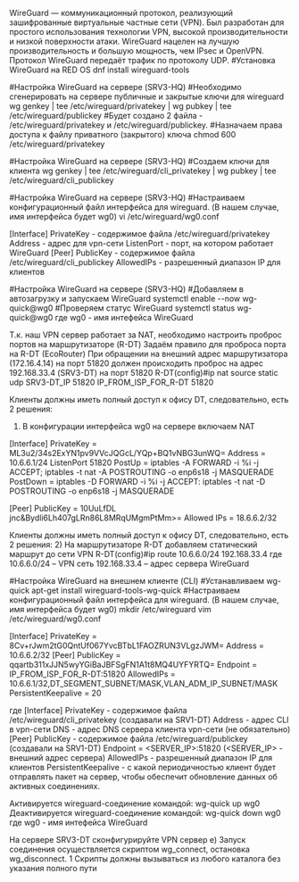 WireGuard — коммуникационный протокол, реализующий зашифрованные виртуальные
частные сети (VPN). Был разработан для простого использования технологии VPN, высокой
производительности и низкой поверхности атаки. WireGuard нацелен на лучшую
производительность и большую мощность, чем IPsec и OpenVPN.
Протокол WireGuard передаёт трафик по протоколу UDP.
#Установка WireGuard на RED OS
dnf install wireguard-tools

#Настройка WireGuard на сервере (SRV3-HQ)
#Необходимо сгенерировать на сервере публичные и закрытые ключи для wireguard
wg genkey | tee /etc/wireguard/privatekey | wg pubkey | tee /etc/wireguard/publickey
#Будет создано 2 файла - /etc/wireguard/privatekey и /etc/wireguard/publickey.
#Назначаем права доступа к файлу приватного (закрытого) ключа
chmod 600 /etc/wireguard/privatekey

#Настройка WireGuard на сервере (SRV3-HQ)
#Создаем ключи для клиента
wg genkey | tee /etc/wireguard/cli_privatekey | wg pubkey | tee /etc/wireguard/cli_publickey

#Настройка WireGuard на сервере (SRV3-HQ)
#Настраиваем конфигурационный файл интерфейса для wireguard. (В нашем случае, имя интерфейса будет wg0)
vi /etc/wireguard/wg0.conf

[Interface]
PrivateKey - содержимое файла /etc/wireguard/privatekey
Address - адрес для vpn-сети 
ListenPort - порт, на котором работает WireGuard
[Peer]
PublicKey - содержимое файла /etc/wireguard/cli_publickey
AllowedIPs - разрешенный диапазон IP для клиентов

#Настройка WireGuard на сервере (SRV3-HQ)
#Добавляем в автозагрузку и запускаем WireGuard
systemctl enable --now wg-quick@wg0
#Проверяем статус WireGuard
systemctl status wg-quick@wg0
где wg0 - имя интефейса WireGuard

Т.к. наш VPN сервер работает за NAT, необходимо настроить проброс портов на маршрутизаторе (R-DT)
Задаём правило для проброса порта на R-DT (EcoRouter)
При обращении на внешний адрес маршрутизатора (172.16.4.14) на порт 51820 должен происходить проброс на
адрес 192.168.33.4 (SRV3-DT) на порт 51820
R-DT(config)#ip nat source static udp SRV3-DT_IP 51820 IP_FROM_ISP_FOR_R-DT 51820

Клиенты должны иметь полный доступ к офису DT, следовательно, есть 2 решения:
1) В конфигурации интерфейса wg0 на сервере включаем NAT


[Interface]
PrivateKey = ML3u2/34s2ExYN1pv9VVcJQGcL/YQp+BQ1vNBG3unWQ=
Address = 10.6.6.1/24
ListenPort 51820
PostUp = iptables -A FORWARD -i %i -j ACCEPT; iptables -t nat -A POSTROUTING -o enp6s18 -j MASQUERADE 
PostDown = iptables -D FORWARD -i %i -j ACCEPT: iptables -t nat -D POSTROUTING -o enp6s18 -j MASQUERADE 

[Peer]
PublicKey = 10UuLfDL jnc&Bydli6Lh407gLRn86L8MRqUMgmPtMm>=
Allowed IPs = 18.6.6.2/32

Клиенты должны иметь полный доступ к офису DT, следовательно, есть 2 решения:
2) На маршрутизаторе R-DT добавляем статический маршрут до сети VPN
R-DT(config)#ip route 10.6.6.0/24 192.168.33.4
где
10.6.6.0/24 – VPN сеть
192.168.33.4 – адрес сервера WireGuard

#Настройка WireGuard на внешнем клиенте (CLI)
#Устанавливаем wg-quick
apt-get install wireguard-tools-wg-quick
#Настраиваем конфигурационный файл интерфейса для wireguard. (В нашем случае, имя интерфейса будет wg0)
mkdir /etc/wireguard
vim /etc/wireguard/wg0.conf


[Interface]
PrivateKey = 8Cv+rJwm2tG0QntUf067YvcBTbL1FAOZRUN3VLgzJWM= 
Address = 10.6.6.2/32
[Peer]
PublicKey = qqartb311xJJN5wyYGiBaJBFSgFN1A1t8MQ4UYFYRTQ= 
Endpoint = IP_FROM_ISP_FOR_R-DT:51820
AllowedIPs = 10.6.6.1/32,DT_SEGMENT_SUBNET/MASK,VLAN_ADM_IP_SUBNET/MASK 
PersistentKeepalive = 20

где
[Interface]
PrivateKey - содержимое файла /etc/wireguard/cli_privatekey (создавали на SRV1-DT)
Address - адрес CLI в vpn-сети
DNS - адрес DNS сервера клиента vpn-сети (не обязательно)
[Peer]
PublicKey - содержимое файла /etc/wireguard/publickey (создавали на SRV1-DT)
Endpoint = <SERVER_IP>:51820 (<SERVER_IP> - внешний адрес сервера)
AllowedIPs - разрешенный диапазон IP для клиентов
PersistentKeepalive - с какой периодичностью клиент будет отправлять пакет на сервер, чтобы обеспечит
обновление данных об активных соединениях.

Активируется wireguard-соединение командой:
wg-quick up wg0
Деактивируется wireguard-соединение командой:
wg-quick down wg0
где wg0 - имя интефейса WireGuard

На сервере SRV3-DT сконфигурируйте VPN сервер
e) Запуск соединения осуществляется скриптом wg_connect, остановка wg_disconnect.
1 Скрипты должны вызываться из любого каталога без указания полного пути
